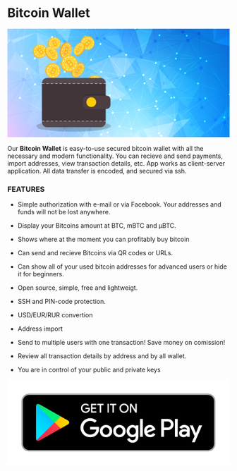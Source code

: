 # Bitcoin Wallet

![alt text](promo/feature.png "Secure online Bitcoin wallet")

Our <b>Bitcoin Wallet</b> is easy-to-use secured bitcoin wallet with all the necessary and modern functionality. You can recieve and send payments, import addresses, view transaction details, etc. App works as client-server application. All data transfer is encoded, and secured via ssh. 

### FEATURES

- Simple authorization with e-mail or via Facebook. Your addresses and funds will not be lost anywhere.

- Display your Bitcoins amount at BTC, mBTC and µBTC.

- Shows where at the moment you can profitably buy bitcoin

- Can send and recieve Bitcoins via QR codes or URLs.

- Can show all of your used bitcoin addresses for advanced users or hide it for beginners.

- Open source, simple, free and lightweigt.

- SSH and PIN-code protection.

- USD/EUR/RUR convertion

- Address import

- Send to multiple users with one transaction! Save money on comission!

- Review all transaction details by address and by all wallet.

- You are in control of your public and private keys

[![](promo/get_gp.png)](https://play.google.com/store/apps/details?id=wallet.bitcoin "Get Bitcoin Wallet")
